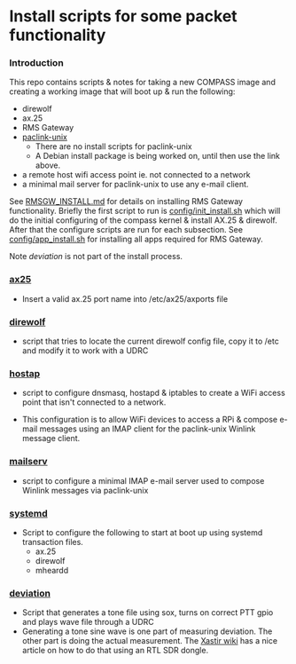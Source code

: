# Install scripts for some packet functionality

### Introduction

This repo contains scripts & notes for taking a new COMPASS image and
creating a working image that will boot up & run the following:
* direwolf
* ax.25
* RMS Gateway
* [paclink-unix](http://bazaudi.com/plu/doku.php)
  * There are no install scripts for paclink-unix
  * A Debian install package is being worked on, until then use the link above.
* a remote host wifi access point ie. not connected to a network
* a minimal mail server for paclink-unix to use any e-mail client.

See
[RMSGW_INSTALL.md](https://github.com/nwdigitalradio/n7nix/blob/master/RMSGW_INSTALL.md)
for details on installing RMS Gateway functionality.  Briefly the first script to run is
[config/init_install.sh](https://github.com/nwdigitalradio/n7nix/blob/master/COMPASS_CFG.md)
which will do the initial configuring of the compass kernel & install
AX.25 & direwolf.  After that the configure scripts are run for each
subsection.  See
[config/app_install.sh](https://github.com/nwdigitalradio/n7nix/tree/master/config/app_install.sh)
for installing all apps required for RMS Gateway.

Note _deviation_ is not part of the install process.


### [ax25](https://github.com/nwdigitalradio/n7nix/tree/master/ax25)
* Insert a valid ax.25 port name into /etc/ax25/axports file

### [direwolf](https://github.com/nwdigitalradio/n7nix/tree/master/direwolf)

* script that tries to locate the current direwolf config file, copy
it to /etc and modify it to work with a UDRC

### [hostap](https://github.com/nwdigitalradio/n7nix/tree/master/hostap)

* script to configure dnsmasq, hostapd & iptables to create a WiFi
access point that isn't connected to a network.

* This configuration is to allow WiFi devices to access a RPi &
compose e-mail messages using an IMAP client for the paclink-unix
Winlink message client.

### [mailserv](https://github.com/nwdigitalradio/n7nix/tree/master/mailserv)

* script to configure a minimal IMAP e-mail server used to compose
Winlink messages via paclink-unix

### [systemd](https://github.com/nwdigitalradio/n7nix/tree/master/systemd)

* Script to configure the following to start at boot up using systemd
transaction files.
  * ax.25
  * direwolf
  * mheardd

### [deviation](https://github.com/nwdigitalradio/n7nix/tree/master/deviation)

* Script that generates a tone file using sox, turns on correct PTT
gpio and plays wave file through a UDRC
* Generating a tone sine wave is one part of measuring deviation. The
other part is doing the actual measurement. The [Xastir
wiki](http://xastir.org/index.php/HowTo:Set_Deviation_via_RTL) has a
nice article on how to do that using an RTL SDR dongle.
